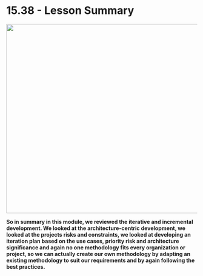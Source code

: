 # 15.38 - Lesson Summary

<img src="/images/15_38_01.jpg" width="800" height="500">

**So in summary in this module, we reviewed the iterative and incremental development. We looked at the architecture-centric development, we looked at the projects risks and constraints, we looked at developing an iteration plan based on the use cases, priority risk and architecture significance and again no one methodology fits every organization or project, so we can actually create our own methodology by adapting an existing methodology to suit our requirements and by again following the best practices.**